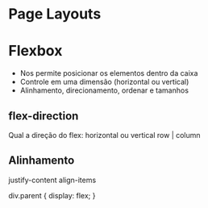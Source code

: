 # Page Layouts

# Flexbox
* Nos permite posicionar os elementos dentro da caixa
* Controle em uma dimensão (horizontal ou vertical)
* Alinhamento, direcionamento, ordenar e tamanhos
## flex-direction
Qual a direção do flex: horizontal ou vertical
row | column
## Alinhamento
justify-content
align-items

div.parent {
	display: flex;
}